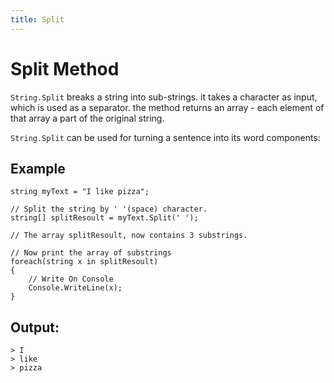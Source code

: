 ```yaml
---
title: Split
---
```


# Split Method
<code>String.Split</code> breaks a string into sub-strings. it takes a character as input, which is used as a separator. the method  returns an array - each element of that array a part of the original string.

<code>String.Split</code> can be used for turning a sentence into its word components:
## Example
```
string myText = "I like pizza";

// Split the string by ' '(space) character.
string[] splitResoult = myText.Split(' ');

// The array splitResoult, now contains 3 substrings.

// Now print the array of substrings
foreach(string x in splitResoult)
{
    // Write On Console
    Console.WriteLine(x);
}

```

## Output:
```
> I
> like
> pizza
```
